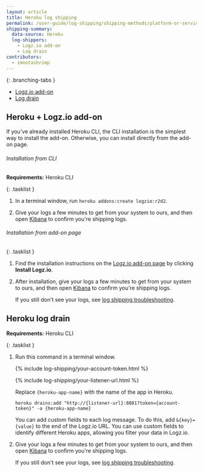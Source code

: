 ```yaml
---
layout: article
title: Heroku log shipping
permalink: /user-guide/log-shipping/shipping-methods/platform-or-service--heroku.html
shipping-summary:
  data-source: Heroku
  log-shippers:
    - Logz.io add-on
    - Log drain
contributors:
  - imnotashrimp
---
```


<div class="branching-container">

{: .branching-tabs }
  * [Logz.io add-on](#logzio-add-on-config)
  * [Log drain](#log-drain-config)


<div id="logzio-add-on-config">

## Heroku + Logz.io add-on

If you've already installed Heroku CLI, the CLI installation is the simplest way to install the add-on. Otherwise, you can install directly from the add-on page.

###### Installation from CLI

**Requirements:** Heroku CLI

{: .tasklist }
1. In a terminal window, run `heroku addons:create logzio:r2d2`.

2. Give your logs a few minutes to get from your system to ours, and then open [Kibana](https://app.logz.io/#/dashboard/kibana) to confirm you're shipping logs.

###### Installation from add-on page

{: .tasklist }
1. Find the installation instructions on the [Logz.io add-on page](https://elements.heroku.com/addons/logzio) by clicking **Install Logz.io**.

2. After installation, give your logs a few minutes to get from your system to ours, and then open [Kibana](https://app.logz.io/#/dashboard/kibana) to confirm you're shipping logs.

    If you still don't see your logs, see [log shipping troubleshooting]({{site.baseurl}}/user-guide/log-shipping/log-shipping-troubleshooting.html).

</div>


<div id="log-drain-config">

## Heroku log drain

**Requirements:** Heroku CLI

{: .tasklist }
1. Run this command in a terminal window.

    {% include log-shipping/your-account-token.html %}

    {% include log-shipping/your-listener-url.html %}

    Replace `{heroku-app-name}` with the name of the app in Heroku.

    ```shell
    heroku drains:add "http://{listener-url}:8081?token={account-token}" -a {heroku-app-name}
    ```

    You can add custom fields to each log message. To do this, add `&{key}={value}` to the end of the Logz.io URL. You can use custom fields to identify different Heroku apps, allowing you filter your data in Logz.io.

2. Give your logs a few minutes to get from your system to ours, and then open [Kibana](https://app.logz.io/#/dashboard/kibana) to confirm you're shipping logs.

   If you still don't see your logs, see [log shipping troubleshooting]({{site.baseurl}}/user-guide/log-shipping/log-shipping-troubleshooting.html).


</div>

</div>
